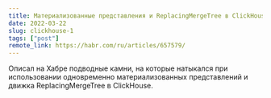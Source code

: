 ```yaml
---
title: Материализованные представления и ReplacingMergeTree в ClickHouse
date: 2022-03-22
slug: clickhouse-1
tags: ["post"]
remote_link: https://habr.com/ru/articles/657579/
---
```


Описал на Хабре подводные камни, на которые натыкался при использовании одновременно материализованных представлений и движка ReplacingMergeTree в ClickHouse.
